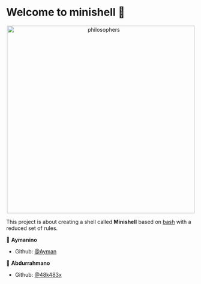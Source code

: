 # Welcome to minishell 🐚 


<p align="center">
  <a href="https://github.com/Dahuum">
    <picture>
    <img alt="philosophers" src="https://user-images.githubusercontent.com/68693691/193606493-2969e425-6bad-44ce-97af-89fec62bee22.gif" width=500>
    </picture>
  </a>
</p>

This project is about creating a shell called **Minishell** based on [bash](https://fr.wikipedia.org/wiki/Bourne-Again_shell) with a reduced set of rules.

🥷 **Aymanino**

* Github: [@Ayman](https://github.com/ayman-aa/)

🥷 **Abdurrahmano**

* Github: [@48k483x](https://github.com/Dahuum)

<!-- #serT7wa -->

